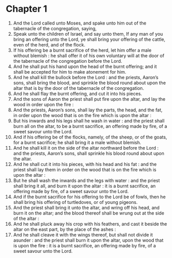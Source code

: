 # Chapter 1

1. And the Lord called unto Moses, and spake unto him out of the tabernacle of the congregation, saying,
2. Speak unto the children of Israel, and say unto them, If any man of you bring an offering unto the Lord, ye shall bring your offering of the cattle, even of the herd, and of the flock.
3. If his offering be a burnt sacrifice of the herd, let him offer a male without blemish : he shall offer it of his own voluntary will at the door of the tabernacle of the congregation before the Lord.
4. And he shall put his hand upon the head of the burnt offering; and it shall be accepted for him to make atonement for him.
5. And he shall kill the bullock before the Lord : and the priests, Aaron’s sons, shall bring the blood, and sprinkle the blood round about upon the altar that is by the door of the tabernacle of the congregation.
6. And he shall flay the burnt offering, and cut it into his pieces.
7. And the sons of Aaron the priest shall put fire upon the altar, and lay the wood in order upon the fire :
8. And the priests, Aaron’s sons, shall lay the parts, the head, and the fat, in order upon the wood that is on the fire which is upon the altar :
9. But his inwards and his legs shall he wash in water : and the priest shall burn all on the altar, to be a burnt sacrifice, an offering made by fire, of a sweet savour unto the Lord.
10. And if his offering be of the flocks, namely, of the sheep, or of the goats, for a burnt sacrifice; he shall bring it a male without blemish.
11. And he shall kill it on the side of the altar northward before the Lord : and the priests, Aaron’s sons, shall sprinkle his blood round about upon the altar.
12. And he shall cut it into his pieces, with his head and his fat : and the priest shall lay them in order on the wood that is on the fire which is upon the altar :
13. But he shall wash the inwards and the legs with water : and the priest shall bring it all, and burn it upon the altar : it is a burnt sacrifice, an offering made by fire, of a sweet savour unto the Lord.
14. And if the burnt sacrifice for his offering to the Lord be of fowls, then he shall bring his offering of turtledoves, or of young pigeons.
15. And the priest shall bring it unto the altar, and wring off his head, and burn it on the altar; and the blood thereof shall be wrung out at the side of the altar :
16. And he shall pluck away his crop with his feathers, and cast it beside the altar on the east part, by the place of the ashes :
17. And he shall cleave it with the wings thereof, but shall not divide it asunder : and the priest shall burn it upon the altar, upon the wood that is upon the fire : it is a burnt sacrifice, an offering made by fire, of a sweet savour unto the Lord.

